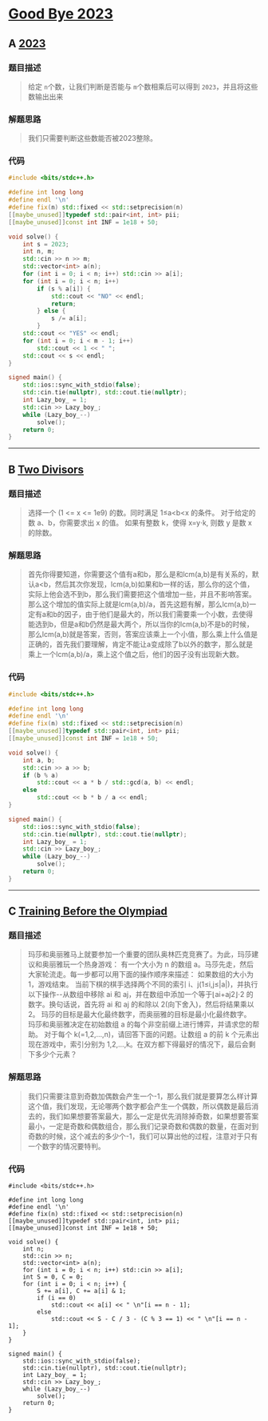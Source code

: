# [Good Bye 2023](https://codeforces.com/contest/1916)

## A [2023](https://codeforces.com/contest/1916/problem/A)

### 题目描述

> 给定 `n`个数，让我们判断是否能与 `m`个数相乘后可以得到 `2023`，并且将这些数输出出来

### 解题思路

> 我们只需要判断这些数能否被2023整除。

### 代码

```cpp
#include <bits/stdc++.h>

#define int long long
#define endl '\n'
#define fix(n) std::fixed << std::setprecision(n)
[[maybe_unused]]typedef std::pair<int, int> pii;
[[maybe_unused]]const int INF = 1e18 + 50;

void solve() {
    int s = 2023;
    int n, m;
    std::cin >> n >> m;
    std::vector<int> a(n);
    for (int i = 0; i < n; i++) std::cin >> a[i];
    for (int i = 0; i < n; i++)
        if (s % a[i]) {
            std::cout << "NO" << endl;
            return;
        } else {
            s /= a[i];
        }
    std::cout << "YES" << endl;
    for (int i = 0; i < m - 1; i++)
        std::cout << 1 << " ";
    std::cout << s << endl;
}

signed main() {
    std::ios::sync_with_stdio(false);
    std::cin.tie(nullptr), std::cout.tie(nullptr);
    int Lazy_boy_ = 1;
    std::cin >> Lazy_boy_;
    while (Lazy_boy_--)
        solve();
    return 0;
}
```

---

## B  [Two Divisors](https://codeforces.com/contest/1916/problem/B)

### 题目描述

> 选择一个 (1 <= x <= 1e9) 的数。同时满足 1≤a<b<x 的条件。
> 对于给定的数 a、b，你需要求出 x 的值。
> 如果有整数 k，使得 x=y⋅k, 则数 y 是数 x 的除数。

### 解题思路

> 首先你得要知道，你需要这个值有a和b，那么是和lcm(a,b)是有关系的，默认a<b，然后其次你发现，lcm(a,b)如果和b一样的话，那么你的这个值，实际上他会选不到b，那么我们需要把这个值增加一些，并且不影响答案。那么这个增加的值实际上就是lcm(a,b)/a，首先这题有解，那么lcm(a,b)一定有a和b的因子，由于他们是最大的，所以我们需要乘一个小数，去使得能选到b，但是a和b仍然是最大两个，所以当你的lcm(a,b)不是b的时候，那么lcm(a,b)就是答案，否则，答案应该乘上一个小值，那么乘上什么值是正确的，首先我们要理解，肯定不能让a变成除了b以外的数字，那么就是乘上一个lcm(a,b)/a，乘上这个值之后，他们的因子没有出现新大数。

### 代码

```cpp
#include <bits/stdc++.h>

#define int long long
#define endl '\n'
#define fix(n) std::fixed << std::setprecision(n)
[[maybe_unused]]typedef std::pair<int, int> pii;
[[maybe_unused]]const int INF = 1e18 + 50;

void solve() {
    int a, b;
    std::cin >> a >> b;
    if (b % a)
        std::cout << a * b / std::gcd(a, b) << endl;
    else
        std::cout << b * b / a << endl;
}

signed main() {
    std::ios::sync_with_stdio(false);
    std::cin.tie(nullptr), std::cout.tie(nullptr);
    int Lazy_boy_ = 1;
    std::cin >> Lazy_boy_;
    while (Lazy_boy_--)
        solve();
    return 0;
}
```

---

## C  [Training Before the Olympiad](https://codeforces.com/contest/1916/problem/C)

### 题目描述

> 玛莎和奥丽雅马上就要参加一个重要的团队奥林匹克竞赛了。为此，玛莎建议和奥丽雅玩一个热身游戏：
> 有一个大小为 n 的数组 a。马莎先走，然后大家轮流走。每一步都可以用下面的操作顺序来描述：
> 如果数组的大小为 1，游戏结束。
> 当前下棋的棋手选择两个不同的索引 i、j(1≤i,j≤|a|)，并执行以下操作--从数组中移除 ai 和 aj，并在数组中添加一个等于⌊ai+aj2⌋⋅2 的数字。换句话说，首先将 ai 和 aj 的和除以 2(向下舍入)，然后将结果乘以 2。
> 玛莎的目标是最大化最终数字，而奥丽雅的目标是最小化最终数字。
> 玛莎和奥丽雅决定在初始数组 a 的每个非空前缀上进行博弈，并请求您的帮助。
> 对于每个 k(=1,2,...,n)，请回答下面的问题。让数组 a 的前 k 个元素出现在游戏中，索引分别为 1,2,...,k。在双方都下得最好的情况下，最后会剩下多少个元素？

### 解题思路

> 我们只需要注意到奇数加偶数会产生一个-1，那么我们就是要算怎么样计算这个值，我们发现，无论哪两个数字都会产生一个偶数，所以偶数是最后消去的，我们如果想要答案最大，那么一定是优先消除掉奇数，如果想要答案最小，一定是奇数和偶数组合，那么我们记录奇数和偶数的数量，在面对到奇数的时候，这个减去的多少个-1，我们可以算出他的过程，注意对于只有一个数字的情况要特判。

### 代码

```
#include <bits/stdc++.h>

#define int long long
#define endl '\n'
#define fix(n) std::fixed << std::setprecision(n)
[[maybe_unused]]typedef std::pair<int, int> pii;
[[maybe_unused]]const int INF = 1e18 + 50;

void solve() {
    int n;
    std::cin >> n;
    std::vector<int> a(n);
    for (int i = 0; i < n; i++) std::cin >> a[i];
    int S = 0, C = 0;
    for (int i = 0; i < n; i++) {
        S += a[i], C += a[i] & 1;
        if (i == 0)
            std::cout << a[i] << " \n"[i == n - 1];
        else
            std::cout << S - C / 3 - (C % 3 == 1) << " \n"[i == n - 1];
    }
}

signed main() {
    std::ios::sync_with_stdio(false);
    std::cin.tie(nullptr), std::cout.tie(nullptr);
    int Lazy_boy_ = 1;
    std::cin >> Lazy_boy_;
    while (Lazy_boy_--)
        solve();
    return 0;
}
```
